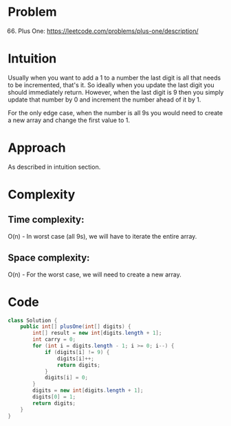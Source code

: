 # Problem
66. Plus One: https://leetcode.com/problems/plus-one/description/
# Intuition
<!-- Describe your first thoughts on how to solve this problem. -->
Usually when you want to add a 1 to a number the last digit is all that needs to be incremented, that's it. So ideally when you update the last digit you should immediately return. However, when the last digit is 9 then you simply update that number by 0 and increment the number ahead of it by 1.

For the only edge case, when the number is all 9s you would need to create a new array and change the first value to 1.

# Approach
<!-- Describe your approach to solving the problem. -->
As described in intuition section.

# Complexity
## Time complexity:
<!-- Add your time complexity here, e.g. $$O(n)$$ -->
O(n) - In worst case (all 9s), we will have to iterate the entire array.

## Space complexity:
<!-- Add your space complexity here, e.g. $$O(n)$$ -->
O(n) - For the worst case, we will need to create a new array. 

# Code
```java
class Solution {
    public int[] plusOne(int[] digits) {
        int[] result = new int[digits.length + 1]; 
        int carry = 0;
        for (int i = digits.length - 1; i >= 0; i--) {
            if (digits[i] != 9) {
                digits[i]++;
                return digits;
            } 
            digits[i] = 0;
        }
        digits = new int[digits.length + 1];
        digits[0] = 1;
        return digits;
    }
}
```
